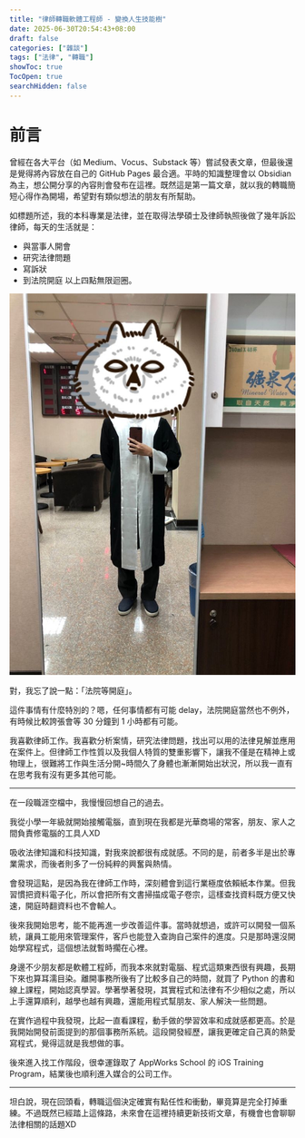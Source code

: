 ```yaml
---
title: "律師轉職軟體工程師 - 變換人生技能樹"
date: 2025-06-30T20:54:43+08:00
draft: false
categories: ["雜談"]
tags: ["法律", "轉職"]
showToc: true
TocOpen: true
searchHidden: false
---
```


# 前言
曾經在各大平台（如 Medium、Vocus、Substack 等）嘗試發表文章，但最後還是覺得將內容放在自己的 GitHub Pages 最合適。平時的知識整理會以 Obsidian 為主，想公開分享的內容則會發布在這裡。既然這是第一篇文章，就以我的轉職簡短心得作為開場，希望對有類似想法的朋友有所幫助。

如標題所述，我的本科專業是法律，並在取得法學碩士及律師執照後做了幾年訴訟律師，每天的生活就是：

- 與當事人開會
- 研究法律問題
- 寫訴狀
- 到法院開庭
以上四點無限迴圈。

![lawyer](2025-06-30-lawyer.jpeg)

對，我忘了說一點：「法院等開庭」。

這件事情有什麼特別的？嗯，任何事情都有可能 delay，法院開庭當然也不例外，有時候比較誇張會等 30 分鐘到 1 小時都有可能。

我喜歡律師工作。我喜歡分析案情，研究法律問題，找出可以用的法律見解並應用在案件上。但律師工作性質以及我個人特質的雙重影響下，讓我不僅是在精神上或物理上，很難將工作與生活分開~時間久了身體也漸漸開始出狀況，所以我一直有在思考我有沒有更多其他可能。

---

在一段職涯空檔中，我慢慢回想自己的過去。

我從小學一年級就開始接觸電腦，直到現在我都是光華商場的常客，朋友、家人之間負責修電腦的工具人XD

吸收法律知識和科技知識，對我來說都很有成就感。不同的是，前者多半是出於專業需求，而後者則多了一份純粹的興奮與熱情。

會發現這點，是因為我在律師工作時，深刻體會到這行業極度依賴紙本作業。但我習慣把資料電子化，所以會把所有文書掃描成電子卷宗，這樣查找資料既方便又快速，開庭時翻資料也不會輸人。

後來我開始思考，能不能再進一步改善這件事。當時就想過，或許可以開發一個系統，讓員工能用來管理案件，客戶也能登入查詢自己案件的進度。只是那時還沒開始學寫程式，這個想法就暫時擱在心裡。

身邊不少朋友都是軟體工程師，而我本來就對電腦、程式這類東西很有興趣，長期下來也算耳濡目染。離開事務所後有了比較多自己的時間，就買了 Python 的書和線上課程，開始認真學習。學著學著發現，其實程式和法律有不少相似之處，所以上手還算順利，越學也越有興趣，還能用程式幫朋友、家人解決一些問題。

在實作過程中我發現，比起一直看課程，動手做的學習效率和成就感都更高。於是我開始開發前面提到的那個事務所系統。這段開發經歷，讓我更確定自己真的熱愛寫程式，覺得這就是我想做的事。

後來進入找工作階段，很幸運錄取了 AppWorks School 的 iOS Training Program，結業後也順利進入媒合的公司工作。

---

坦白說，現在回頭看，轉職這個決定確實有點任性和衝動，畢竟算是完全打掉重練。不過既然已經踏上這條路，未來會在這裡持續更新技術文章，有機會也會聊聊法律相關的話題XD
